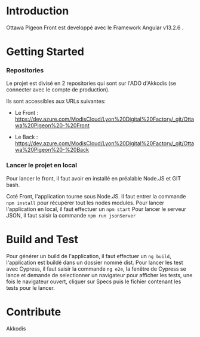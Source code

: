 # Introduction 

Ottawa Pigeon Front est developpé avec le Framework Angular v13.2.6 .

# Getting Started
### Repositories

Le projet est divisé en 2 repositories qui sont sur l'ADO d'Akkodis (se connecter avec le compte de production).

Ils sont accessibles aux URLs suivantes:

- Le Front : https://dev.azure.com/ModisCloud/Lyon%20Digital%20Factory/_git/Ottawa%20Pigeon%20-%20Front

- Le Back : https://dev.azure.com/ModisCloud/Lyon%20Digital%20Factory/_git/Ottawa%20Pigeon%20-%20Back


### Lancer le projet en local

Pour lancer le front, il faut avoir en installé en préalable Node.JS et GIT bash.

Coté Front, l'application tourne sous Node.JS. Il faut entrer la commande `npm install` pour récupérer tout les nodes modules. 
Pour lancer l'application en local, il faut effectuer un `npm start`
Pour lancer le serveur JSON, il faut saisir la commande `npm run jsonServer`

# Build and Test
Pour générer un build de l'application, il faut effectuer un `ng build`, l'application est buildé dans un dossier nommé dist.
Pour lancer les test avec Cypress, il faut saisir la commande `ng e2e`, la fenêtre de Cypress se lance et demande de selectionner un navigateur pour afficher les tests, une fois le navigateur ouvert, cliquer sur Specs puis le fichier contenant les tests pour le lancer.

# Contribute
Akkodis
